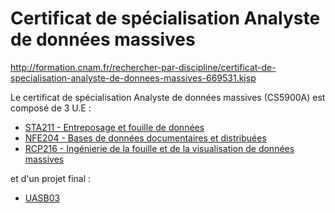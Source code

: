 # Certificat de spécialisation Analyste de données massives
<http://formation.cnam.fr/rechercher-par-discipline/certificat-de-specialisation-analyste-de-donnees-massives-669531.kjsp>

Le certificat de spécialisation Analyste de données massives (CS5900A) est composé de 3 U.E :

* [STA211 - Entreposage et fouille de données](http://formation.cnam.fr/rechercher-par-discipline/entreposage-et-fouille-de-donnees-208836.kjsp)
* [NFE204 - Bases de données documentaires et distribuées](http://formation.cnam.fr/rechercher-par-discipline/bases-de-donnees-documentaires-et-distribuees-208608.kjsp)
* [RCP216 - Ingénierie de la fouille et de la visualisation de données massives](http://formation.cnam.fr/rechercher-par-discipline/ingenierie-de-la-fouille-et-de-la-visualisation-de-donnees-massives-669631.kjsp)

et d'un projet final :

* [UASB03](http://formation.cnam.fr/rechercher-par-discipline/projet-certificat-analyste-de-donnees-massives-724025.kjsp)
